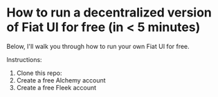 # How to run a decentralized version of Fiat UI for free (in < 5 minutes)

Below, I'll walk you through how to run your own Fiat UI for free.

Instructions:
1. Clone this repo: 
2. Create a free Alchemy account
3. Create a free Fleek account
